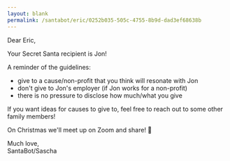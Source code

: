 ```yaml
---
layout: blank
permalink: /santabot/eric/0252b035-505c-4755-8b9d-dad3ef68638b
---
```


Dear Eric,

Your Secret Santa recipient is Jon!

A reminder of the guidelines:
* give to a cause/non-profit that you think will resonate with Jon
* don't give to Jon's employer (if Jon works for a non-profit)
* there is no pressure to disclose how much/what you give

If you want ideas for causes to give to, feel free to reach out to some other family members! 

On Christmas we'll meet up on Zoom and share! 🎅

Much love,  
SantaBot/Sascha

